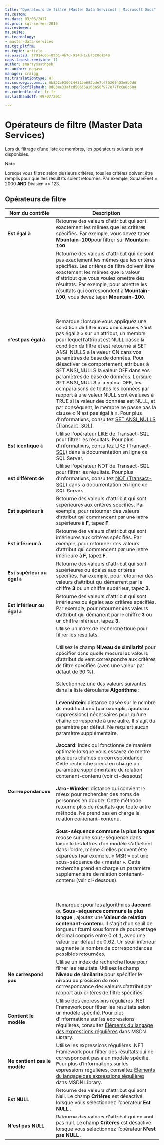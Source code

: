 ```yaml
---
title: "Opérateurs de filtre (Master Data Services) | Microsoft Docs"
ms.custom: 
ms.date: 03/06/2017
ms.prod: sql-server-2016
ms.reviewer: 
ms.suite: 
ms.technology:
- master-data-services
ms.tgt_pltfrm: 
ms.topic: article
ms.assetid: 27914c8b-8951-4b7d-914d-1cbf528dd248
caps.latest.revision: 11
author: smartysanthosh
ms.author: nagavo
manager: craigg
ms.translationtype: HT
ms.sourcegitcommit: 0b832a9306244210e693bde7c476269455e9b6d8
ms.openlocfilehash: 0d83ee33afcd50635a163a56f977e77fc6e6c68a
ms.contentlocale: fr-fr
ms.lasthandoff: 09/07/2017

---
```

# <a name="filter-operators-master-data-services"></a>Opérateurs de filtre (Master Data Services)
  Lors du filtrage d'une liste de membres, les opérateurs suivants sont disponibles.  
  
> [!NOTE]  
>  Lorsque vous filtrez selon plusieurs critères, tous les critères doivent être remplis pour que des résultats soient retournés. Par exemple, SquareFeet = 2000 **AND** Division <> 123.  
  
## <a name="filter-operators"></a>Opérateurs de filtre  
  
|Nom du contrôle|Description|  
|------------------|-----------------|  
|**Est égal à**|Retourne des valeurs d'attribut qui sont exactement les mêmes que les critères spécifiés. Par exemple, vous devez taper **Mountain-100**pour filtrer sur **Mountain-100**.|  
|**n'est pas égal à**|Retourne des valeurs d'attribut qui ne sont pas exactement les mêmes que les critères spécifiés. Les critères de filtre doivent être exactement les mêmes que la valeur d'attribut que vous voulez omettre des résultats. Par exemple, pour omettre les résultats qui correspondent à **Mountain-100**, vous devez taper **Mountain-100**.<br /><br /> <br /><br /> Remarque : lorsque vous appliquez une condition de filtre avec une clause « N’est pas égal à » sur un attribut, un membre pour lequel l’attribut est NULL passe la condition de filtre et est retourné si SET ANSI_NULLS a la valeur ON dans vos paramètres de base de données. Pour désactiver ce comportement, attribuez à SET ANSI_NULLS la valeur OFF dans vos paramètres de base de données. Lorsque SET ANSI_NULLS a la valeur OFF, les comparaisons de toutes les données par rapport à une valeur NULL sont évaluées à TRUE si la valeur des données est NULL, et par conséquent, le membre ne passe pas la clause « N'est pas égal à ». Pour plus d’informations, consultez [SET ANSI_NULLS &#40;Transact-SQL&#41;](../t-sql/statements/set-ansi-nulls-transact-sql.md).|  
|**Est identique à**|Utilise l'opérateur LIKE de Transact-SQL pour filtrer les résultats. Pour plus d’informations, consultez [LIKE &#40;Transact-SQL&#41;](../t-sql/language-elements/like-transact-sql.md) dans la documentation en ligne de SQL Server.|  
|**est différent de**|Utilise l'opérateur NOT de Transact-SQL pour filtrer les résultats. Pour plus d’informations, consultez [NOT &#40;Transact-SQL&#41;](../t-sql/language-elements/not-transact-sql.md) dans la documentation en ligne de SQL Server.|  
|**Est supérieur à**|Retourne des valeurs d'attribut qui sont supérieures aux critères spécifiés. Par exemple, pour retourner des valeurs d’attribut qui commencent par une lettre supérieure à **F**, tapez **F**.|  
|**Est inférieur à**|Retourne des valeurs d'attribut qui sont inférieures aux critères spécifiés. Par exemple, pour retourner des valeurs d’attribut qui commencent par une lettre inférieure à **F**, tapez **F**.|  
|**Est supérieur ou égal à**|Retourne des valeurs d'attribut qui sont supérieures ou égales aux critères spécifiés. Par exemple, pour retourner des valeurs d’attribut qui démarrent par le chiffre **3** ou un chiffre supérieur, tapez **3**.|  
|**Est inférieur ou égal à**|Retourne des valeurs d'attribut qui sont inférieures ou égales aux critères spécifiés. Par exemple, pour retourner des valeurs d’attribut qui démarrent par le chiffre **3** ou un chiffre inférieur, tapez **3**.|  
|**Correspondances**|Utilise un index de recherche floue pour filtrer les résultats.<br /><br /> Utilisez le champ **Niveau de similarité** pour spécifier dans quelle mesure les valeurs d’attribut doivent correspondre aux critères de filtre spécifiés (avec une valeur par défaut de 30 %).<br /><br /> Sélectionnez une des valeurs suivantes dans la liste déroulante **Algorithme** :<br /><br /> **Levenshtein**: distance basée sur le nombre de modifications (par exemple, ajouts ou suppressions) nécessaires pour qu’une chaîne corresponde à une autre. Il s'agit du paramètre par défaut. Ne requiert aucun paramètre supplémentaire.<br /><br /> **Jaccard**: index qui fonctionne de manière optimale lorsque vous essayez de mettre plusieurs chaînes en correspondance. Cette recherche prend en charge un paramètre supplémentaire de relation contenant-contenu (voir ci-dessous).<br /><br /> **Jaro-Winkler**: distance qui convient le mieux pour rechercher des noms de personnes en double. Cette méthode retourne plus de résultats que toute autre méthode. Ne prend pas en charge la relation contenant-contenu.<br /><br /> **Sous-séquence commune la plus longue**: repose sur une sous-séquence dans laquelle les lettres d’un modèle s’affichent dans l’ordre, même si elles peuvent être séparées (par exemple, « MSR » est une sous-séquence de « master ». Cette recherche prend en charge un paramètre supplémentaire de relation contenant-contenu (voir ci-dessous).<br /><br /> <br /><br /> Remarque : pour les algorithmes **Jaccard** ou **Sous-séquence commune la plus longue** , ajoutez une **Valeur de relation contenant-contenu**. Il s'agit d'un seuil de longueur fourni sous forme de pourcentage décimal compris entre 0 et 1, avec une valeur par défaut de 0,62. Un seuil inférieur augmente le nombre de correspondances possibles retournées.|  
|**Ne correspond pas**|Utilise un index de recherche floue pour filtrer les résultats. Utilisez le champ **Niveau de similarité** pour spécifier le niveau de précision de non correspondance des valeurs d’attribut par rapport aux critères de filtre spécifiés.|  
|**Contient le modèle**|Utilise des expressions régulières .NET Framework pour filtrer les résultats selon un modèle spécifié. Pour plus d'informations sur les expressions régulières, consultez [Éléments du langage des expressions régulières](http://go.microsoft.com/fwlink/?LinkId=164401) dans MSDN Library.|  
|**Ne contient pas le modèle**|Utilise les expressions régulières .NET Framework pour filtrer des résultats qui ne correspondent pas à un modèle spécifié. Pour plus d'informations sur les expressions régulières, consultez [Éléments du langage des expressions régulières](http://go.microsoft.com/fwlink/?LinkId=164401) dans MSDN Library.|  
|**Est NULL**|Retourne des valeurs d'attribut qui sont Null. Le champ **Critères** est désactivé lorsque vous sélectionnez l’opérateur **Est NULL** .|  
|**N'est pas NULL**|Retourne des valeurs d'attribut qui ne sont pas null. Le champ **Critères** est désactivé lorsque vous sélectionnez l’opérateur **N’est pas NULL** .|  
  
  
